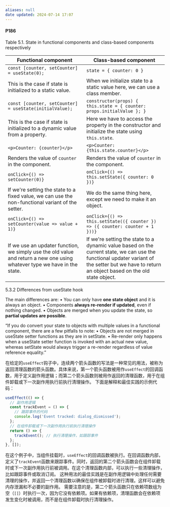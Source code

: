 ```yaml
---
aliases: null
date updated: 2024-07-14 17:07
---
```


#### P186

Table 5.1. State in functional components and class-based components respectively

| Functional component                                                                                                      | Class-based component                                                                                                                                                                            |
| ------------------------------------------------------------------------------------------------------------------------- | ------------------------------------------------------------------------------------------------------------------------------------------------------------------------------------------------ |
| `const [counter, setCounter] = useState(0);`                                                                              | `state = { counter: 0 }`                                                                                                                                                                         |
| This is the case if state is initialized to a static value.                                                               | When we initialize state to a static value here, we can use a class member.                                                                                                                      |
| `const [counter, setCounter] = useState(initialValue);`                                                                   | `constructor(props) { this.state = { counter: props.initialValue }; }`                                                                                                                           |
| This is the case if state is initialized to a dynamic value from a property.                                              | Here we have to access the property in the constructor and initialize the state using `this.state`.                                                                                              |
| `<p>Counter: {counter}</p>`                                                                                               | `<p>Counter: {this.state.counter}</p>`                                                                                                                                                           |
| Renders the value of `counter` in the component.                                                                          | Renders the value of `counter` in the component.                                                                                                                                                 |
| `onClick={() => setCounter(0)}`                                                                                           | `onClick={() => this.setState({ counter: 0 })}`                                                                                                                                                  |
| If we're setting the state to a fixed value, we can use the non-functional variant of the setter.                         | We do the same thing here, except we need to make it an object.                                                                                                                                  |
| `onClick={() => setCounter(value => value + 1)}`                                                                          | `onClick={() => this.setState(({ counter }) => ({ counter: counter + 1 }))}`                                                                                                                     |
| If we use an updater function, we simply use the old value and return a new one using whatever type we have in the state. | If we're setting the state to a dynamic value based on the current state, we can use the functional updater variant of the setter but we have to return an object based on the old state object. |


5.3.2 Differences from useState hook

The main differences are:
• You can only have **one state object** and it is always an object.
• Components **always re-render if updated**, even if nothing changed.
• Objects are merged when you update the state, so **partial updates are possible**.

“If you do convert your state to objects with multiple values in a functional component, there are a few pitfalls to note:
• Objects are not merged in useState setter functions as they are in setState.
• Re-render only happens when a useState setter function is invoked with an actual new value, whereas setState would always trigger a re-render regardless of value reference equality.”


在给定的`useEffect`钩子中，连续两个箭头函数的写法是一种常见的用法，被称为返回清理函数的箭头函数。具体来说，第一个箭头函数被用作`useEffect`的回调函数，用于定义副作用逻辑；而第二个箭头函数则被用作返回的清理函数，用于在组件卸载或下一次副作用执行前执行清理操作。
下面是解释和最佳实践的示例代码：

```javascript
useEffect(() => {
  // 副作用逻辑
  const trackEvent = () => {
    // 跟踪事件的代码
    console.log('Event tracked: dialog_dismissed');
  };
  // 在组件卸载或下一次副作用执行前执行清理操作
  return () => {
    trackEvent(); // 执行清理操作，如跟踪事件
  };
}, []);
```

在这个例子中，当组件挂载时，`useEffect`的回调函数被执行。在回调函数内部，定义了`trackEvent`函数来跟踪事件。同时，返回的第二个箭头函数会在组件卸载时或下一次副作用执行前被调用。在这个清理函数内部，可以执行一些清理操作，比如跟踪事件或取消订阅。
这种用法的最佳实践是在副作用逻辑中处理任何需要清理的操作，并返回一个清理函数以确保在组件被卸载时进行清理。这样可以避免内存泄漏和不必要的副作用。
需要注意的是，第二个箭头函数只在依赖项数组为空（`[]`）时执行一次，因为它没有依赖项。如果有依赖项，清理函数会在依赖项发生变化时被调用，而不是在组件卸载时执行清理操作。

